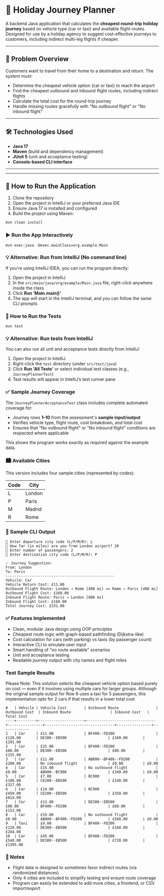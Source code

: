 # 🛫 Holiday Journey Planner

A backend Java application that calculates the **cheapest round-trip holiday journey** based on vehicle type (car or taxi) and available flight routes. Designed for use by a holiday agency to suggest cost-effective journeys to customers, including indirect multi-leg flights if cheaper.

---

## 🧠 Problem Overview

Customers want to travel from their home to a destination and return. The system must:

- Determine the cheapest vehicle option (car or taxi) to reach the airport
- Find the cheapest outbound and inbound flight routes, including indirect flights
- Calculate the total cost for the round-trip journey
- Handle missing routes gracefully with "No outbound flight" or "No inbound flight"

---

## 🛠 Technologies Used

- **Java 17**
- **Maven** (build and dependency management)
- **JUnit 5** (unit and acceptance testing)
- **Console-based CLI interface**

---


---

## 🚀 How to Run the Application

1. Clone the repository
2. Open the project in IntelliJ or your preferred Java IDE
3. Ensure Java 17 is installed and configured
4. Build the project using Maven:

```bash
mvn clean install
```
### ▶️ Run the App Interactively
```
mvn exec:java -Dexec.mainClass=org.example.Main
```
### 💡 Alternative: Run from IntelliJ (No command line)

If you're using IntelliJ IDEA, you can run the program directly:

1. Open the project in IntelliJ
2. In the `src/main/java/org/example/Main.java` file, right-click anywhere inside the class
3. Click **Run 'Main.main()'**
4. The app will start in the IntelliJ terminal, and you can follow the same CLI prompts


### 🧪 How to Run the Tests
```
mvn test
```
### 💡 Alternative: Run tests from IntelliJ

You can also run all unit and acceptance tests directly from IntelliJ:

1. Open the project in IntelliJ
2. Right-click the `test` directory (under `src/test/java`)
3. Click **Run 'All Tests'** or select individual test classes (e.g., `JourneyPlannerTest`)
4. Test results will appear in IntelliJ’s test runner pane

### ✅ Sample Journey Coverage

The `JourneyPlannerAcceptanceTest` class includes complete automated coverage for:

- Journey rows **1–10** from the assessment's **sample input/output**
- Verifies vehicle type, flight route, cost breakdown, and total cost
- Ensures that "No outbound flight" or "No inbound flight" conditions are respected where applicable

This shows the program works exactly as required against the example data.


### 🏙 Available Cities
This version includes four sample cities (represented by codes):

| Code | City   |
| ---- | ------ |
| L    | London |
| P    | Paris  |
| M    | Madrid |
| R    | Rome   |

### 🧭 Sample CLI Output
```
📍 Enter departure city code (L/P/M/R): L
🚗 How far (in miles) are you from London airport? 20
👥 Enter number of passengers: 2
🛫 Enter destination city code (L/P/M/R): P

✅ Journey Suggestion:
From: London
To: Paris
--------------------------------------------------
Vehicle: Car
Vehicle Return Cost: £11.00
Outbound Flight Route: London → Rome [400 mi] => Rome → Paris [400 mi]
Outbound Flight Cost: £160.00
Inbound Flight Route: Paris → London [800 mi]
Inbound Flight Cost: £160.00
Total Journey Cost: £331.00
```

### ✅ Features Implemented
- Clean, modular Java design using OOP principles
- Cheapest route logic with graph-based pathfinding (Dijkstra-like)
- Cost calculation for cars (with parking) vs taxis (by passenger count)
- Interactive CLI to simulate user input
- Smart handling of "no route available" scenarios
- Unit and acceptance testing
- Readable journey output with city names and flight miles


### Test Sample Results

Please Note:
This solution selects the cheapest vehicle option based purely on cost — even if it involves using multiple cars for larger groups.
Although the original sample output for Row 6 uses a taxi for 5 passengers, this implementation opts for 2 cars if that results in a lower total cost

```
#   | Vehicle | Vehicle Cost        | Outbound Route                 | Outbound Cost  | Inbound Route                  | Inbound Cost   | Total Cost 
----+---------+---------------------+--------------------------------+----------------+--------------------------------+----------------+-------------
1   | Car     | £11.00              | BF400--FD200                   | £120.00       | DE300--EB500                   | £160.00       | £291.00   
2   | Car     | £15.00              | BF400--FD200                   | £60.00        | DE300--EB500                   | £80.00        | £155.00   
3   | Car     | £11.00              | AB800--BF400--FD200            | £280.00       | No inbound flight              | £0.00         | £0.00     
4   | Car     | £15.00              | No outbound flight             | £0.00         | AB800--BC900                   | £340.00       | £0.00     
5   | Car     | £7.00               | BC900                          | £180.00       | CE200--EB500                   | £140.00       | £327.00   
6   | Car     | £14.00              | BC900                          | £450.00       | CE200--EB500                   | £350.00       | £814.00   
7   | Car     | £13.00              | DE300--EB500                   | £80.00        | BF400--FD200                   | £60.00        | £153.00   
8   | Car     | £19.00              | No outbound flight             | £0.00         | AB800--BF400--FD200            | £560.00       | £0.00     
9   | Taxi    | £4.00               | BF400--FD200                   | £120.00       | DE300--EB500                   | £160.00       | £284.00   
10  | Car     | £45.00              | BF400--FD200                   | £540.00       | DE300--EB500                   | £720.00       | £1305.00  

```

### 📌 Notes
- Flight data is designed to sometimes favor indirect routes (via randomized distances)
- Only 4 cities are included to simplify testing and ensure route coverage
- Program can easily be extended to add more cities, a frontend, or CSV import/export